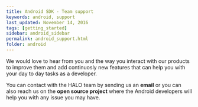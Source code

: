 ```yaml
---
title: Android SDK - Team support
keywords: android, support
last_updated: November 14, 2016
tags: [getting_started]
sidebar: android_sidebar
permalink: android_support.html
folder: android
---
```


We would love to hear from you and the way you interact with our products to improve them and add continuosly new 
features that can help you with your day to day tasks as a developer. 

You can contact with the HALO team by sending us an **email** or you can also reach us on the
**open source project** where the Android developers will help you with any issue you may have.

<a href="https://github.com/mobgen/halo-android">
<span class="fa-stack fa-2x">
        <i class="fa fa-circle fa-stack-2x text-primary"></i>
        <i class="fa fa-github fa-stack-1x fa-inverse"></i>
</span>
</a>
<a class="email" title="Submit feedback" href="#" onclick="javascript:window.location='mailto:{{site.feedback_email}}?subject={{site.feedback_subject_line}} feedback&body=I have some feedback about the {{page.title}} page: ' + window.location.href;">
<span class="fa-stack fa-2x">
        <i class="fa fa-circle fa-stack-2x text-primary"></i>
        <i class="fa fa-envelope fa-stack-1x fa-inverse"></i>
</span>
</a>